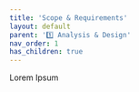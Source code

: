 ```yaml
---
title: 'Scope & Requirements'
layout: default
parent: '1️⃣ Analysis & Design'
nav_order: 1
has_children: true
---
```


Lorem Ipsum